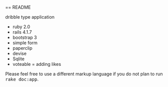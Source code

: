 == README

dribble type application 

* ruby 2.0
* rails 4.1.7
* bootstrap 3
* simple form
* paperclip
* devise
* Sqlite
* voteable = adding likes


Please feel free to use a different markup language if you do not plan to run
<tt>rake doc:app</tt>.
